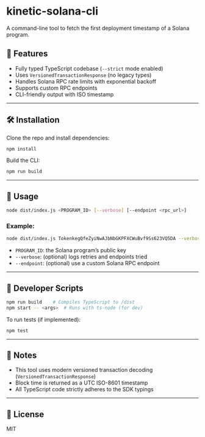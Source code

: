 # kinetic-solana-cli

A command-line tool to fetch the first deployment timestamp of a Solana program.

## 🚀 Features

* Fully typed TypeScript codebase (`--strict` mode enabled)
* Uses `VersionedTransactionResponse` (no legacy types)
* Handles Solana RPC rate limits with exponential backoff
* Supports custom RPC endpoints
* CLI-friendly output with ISO timestamp

---

## 🛠 Installation

Clone the repo and install dependencies:

```bash
npm install
```

Build the CLI:

```bash
npm run build
```

---

## 🧪 Usage

```bash
node dist/index.js <PROGRAM_ID> [--verbose] [--endpoint <rpc_url>]
```

### Example:

```bash
node dist/index.js TokenkegQfeZyiNwAJbNbGKPFXCWuBvf9Ss623VQ5DA --verbose
```

* `PROGRAM_ID`: the Solana program’s public key
* `--verbose`: (optional) logs retries and endpoints tried
* `--endpoint`: (optional) use a custom Solana RPC endpoint

---

## 🧰 Developer Scripts

```bash
npm run build    # Compiles TypeScript to /dist
npm start -- <args>  # Runs with ts-node (for dev)
```

To run tests (if implemented):

```bash
npm test
```

---

## 📄 Notes

* This tool uses modern versioned transaction decoding (`VersionedTransactionResponse`)
* Block time is returned as a UTC ISO-8601 timestamp
* All TypeScript code strictly adheres to the SDK typings

---

## 📜 License

MIT
